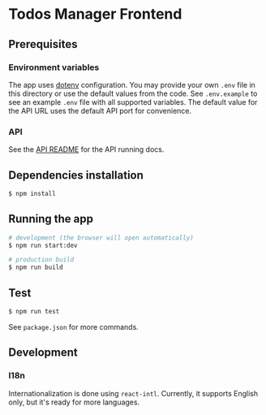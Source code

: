 # Todos Manager Frontend

## Prerequisites

### Environment variables
The app uses [dotenv](https://github.com/motdotla/dotenv) configuration.
You may provide your own `.env` file in this directory or use the default values from the code.
See `.env.example` to see an example `.env` file with all supported variables.
The default value for the API URL uses the default API port for convenience.

### API
See the [API README](../api/README.md) for the API running docs.

## Dependencies installation

```bash
$ npm install
```

## Running the app

```bash
# development (the browser will open automatically)
$ npm run start:dev

# production build
$ npm run build
```

## Test

```bash
$ npm run test
```

See `package.json` for more commands.


## Development

### I18n
Internationalization is done using `react-intl`.
Currently, it supports English only, but it's ready for more languages.
